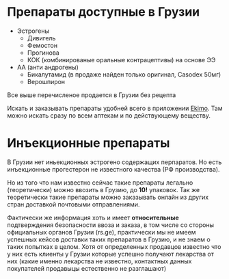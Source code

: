 # Препараты доступные в Грузии

- Эстрогены
  - Дивигель
  - Фемостон
  - Прогинова
  - КОК (комбинированые оральные контрацептивы) на основе ЭЭ
- АА (анти андрогены)
  - Бикалутамид (в продаже найден только оригинал, Casodex 50мг)
  - Верошпирон

Все выше перечисленое продается в Грузии без рецепта

Искать и заказывать препараты удобней всего в приложении [Ekimo](https://ekimo.ge/).
Там можно искать сразу по всем аптекам и по действующему веществу.

# Инъекционные препараты

В Грузии нет иньекционных эстрогено содержащих перпаратов. Но есть инъекционные
прогестерон не известного качества (РФ производства).

Но из того что нам известно сейчас такие препараты легально (теоретически)
можно ввозить в Грузию, до **10!** упаковок. Так же теоретически такие
препараты можно заказывать онлайн из других стран доставкой почтовыми
отправлениями.

Фактически же информация хоть и имеет **относительные** подтверждения
безопасности ввоза и заказа, в том числе со стороны официальных
органов Грузии (rs.ge), практически мы не имеем успешных кейсов
доставки таких препаратов в Грузию, и не знаем о таких попытках в
целом. Хотя от определенных продавцов известно что у них есть клиенты
у Грузии которые успешно получают лекарства от них (какие именно
лекарства не известно, контактных данных покупателей продавыцы
естественно не разглашают)
